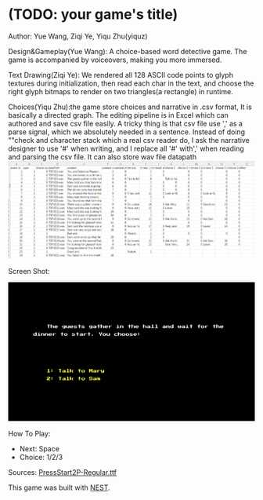 # (TODO: your game's title)

Author: Yue Wang, Ziqi Ye, Yiqu Zhu(yiquz)

Design&Gameplay(Yue Wang): A choice-based word detective game. The game is accompanied by voiceovers, making you more immersed.

Text Drawing(Ziqi Ye): We rendered all 128 ASCII code points to glyph textures during initialization, then read each char in the text, and choose the right glyph bitmaps to render on two triangles(a rectangle) in runtime.

Choices(Yiqu Zhu):the game store choices and narrative in .csv format, It is basically a directed graph. The editing pipeline is in Excel which can authored and save csv file easily. 
A tricky thing is that csv file use ',' as a parse signal, which we absolutely needed in a sentence. Instead of doing ""check and character stack which a real csv reader do, I ask the narrative designer to use '#' when writing, and I replace all '#' with',' when reading and parsing the csv file.
It can also store wav file datapath
![Screen Shot](CSV.png)


Screen Shot:

![Screen Shot](screenshot.png)

How To Play:

- Next: Space
- Choice: 1/2/3

Sources: [PressStart2P-Regular.ttf](https://fonts.google.com/specimen/Press+Start+2P)

This game was built with [NEST](NEST.md).

